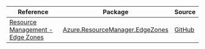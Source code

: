 | Reference | Package | Source |
|---|---|---|
|[Resource Management - Edge Zones](resourcemanager.edgezones-readme.md)|[Azure.ResourceManager.EdgeZones](https://www.nuget.org/packages/Azure.ResourceManager.EdgeZones)|[GitHub](https://github.com/Azure/azure-sdk-for-net/blob/main/sdk/edgezones/Azure.ResourceManager.EdgeZones)|

